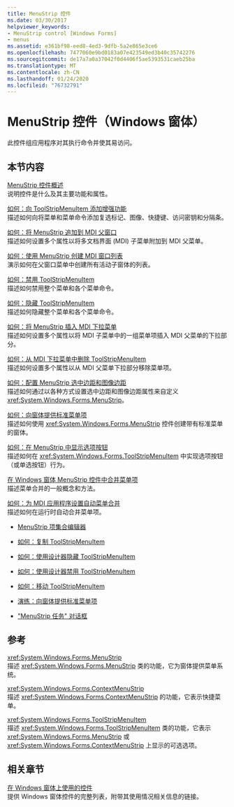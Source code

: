 ```yaml
---
title: MenuStrip 控件
ms.date: 03/30/2017
helpviewer_keywords:
- MenuStrip control [Windows Forms]
- menus
ms.assetid: e361bf98-eed8-4ed3-9dfb-5a2e865e3ce6
ms.openlocfilehash: 7477060e9bd0183a07e423549ed3b40c35742276
ms.sourcegitcommit: de17a7a0a37042f0d4406f5ae5393531caeb25ba
ms.translationtype: MT
ms.contentlocale: zh-CN
ms.lasthandoff: 01/24/2020
ms.locfileid: "76732791"
---
```

# <a name="menustrip-control-windows-forms"></a>MenuStrip 控件（Windows 窗体）
此控件组应用程序对其执行命令并使其易访问。  
  
## <a name="in-this-section"></a>本节内容  
 [MenuStrip 控件概述](menustrip-control-overview-windows-forms.md)  
 说明控件是什么及其主要功能和属性。  
  
 [如何：向 ToolStripMenuItem 添加增强功能](how-to-add-enhancements-to-toolstripmenuitems.md)  
 描述如何向将菜单和菜单命令添加复选标记、图像、快捷键、访问密钥和分隔条。  
  
 [如何：将 MenuStrip 追加到 MDI 父窗口](how-to-append-a-menustrip-to-an-mdi-parent-window-windows-forms.md)  
 描述如何设置多个属性以将多文档界面 (MDI) 子菜单附加到 MDI 父菜单。  
  
 [如何：使用 MenuStrip 创建 MDI 窗口列表](how-to-create-an-mdi-window-list-with-menustrip-windows-forms.md)  
 演示如何在父窗口菜单中创建所有活动子窗体的列表。  
  
 [如何：禁用 ToolStripMenuItem](how-to-disable-toolstripmenuitems.md)  
 描述如何禁用整个菜单和各个菜单命令。  
  
 [如何：隐藏 ToolStripMenuItem](how-to-hide-toolstripmenuitems.md)  
 描述如何隐藏整个菜单和各个菜单命令。  
  
 [如何：将 MenuStrip 插入 MDI 下拉菜单](how-to-insert-a-menustrip-into-an-mdi-drop-down-menu-windows-forms.md)  
 描述如何设置多个属性以将 MDI 子菜单中的一组菜单项插入 MDI 父菜单的下拉部分。  
  
 [如何：从 MDI 下拉菜单中删除 ToolStripMenuItem](how-to-remove-a-toolstripmenuitem-from-an-mdi-drop-down-menu-windows-forms.md)  
 描述如何设置多个属性以从 MDI 父菜单下拉部分移除菜单项。  
  
 [如何：配置 MenuStrip 选中边距和图像边距](how-to-configure-menustrip-check-margins-and-image-margins.md)  
 描述如何通过以各种方式设置选中边距和图像边距属性来自定义 <xref:System.Windows.Forms.MenuStrip>。  
  
 [如何：向窗体提供标准菜单项](how-to-provide-standard-menu-items-to-a-form.md)  
 描述如何使用 <xref:System.Windows.Forms.MenuStrip> 控件创建带有标准菜单的窗体。  
  
 [如何：在 MenuStrip 中显示选项按钮](how-to-display-option-buttons-in-a-menustrip-windows-forms.md)  
 描述如何在 <xref:System.Windows.Forms.ToolStripMenuItem> 中实现选项按钮（或单选按钮）行为。  
  
 [在 Windows 窗体 MenuStrip 控件中合并菜单项](merging-menu-items-in-the-windows-forms-menustrip-control.md)  
 描述菜单合并的一般概念和方法。  
  
 [如何：为 MDI 应用程序设置自动菜单合并](how-to-set-up-automatic-menu-merging-for-mdi-applications.md)  
 描述如何在运行时自动合并菜单项。  
  
- [MenuStrip 项集合编辑器](https://docs.microsoft.com/previous-versions/visualstudio/visual-studio-2010/ms233625(v=vs.100))  
  
- [如何：复制 ToolStripMenuItem](how-to-copy-toolstripmenuitems.md)  
  
- [如何：使用设计器隐藏 ToolStripMenuItem](how-to-hide-toolstripmenuitems-using-the-designer.md)  
  
- [如何：使用设计器禁用 ToolStripMenuItem](how-to-disable-toolstripmenuitems-using-the-designer.md)  
  
- [如何：移动 ToolStripMenuItem](how-to-move-toolstripmenuitems.md)  
  
- [演练：向窗体提供标准菜单项](walkthrough-providing-standard-menu-items-to-a-form.md)  
  
- ["MenuStrip 任务" 对话框](https://docs.microsoft.com/previous-versions/visualstudio/visual-studio-2010/ms233645(v=vs.100))  
  
## <a name="reference"></a>参考  
 <xref:System.Windows.Forms.MenuStrip>  
 描述 <xref:System.Windows.Forms.MenuStrip> 类的功能，它为窗体提供菜单系统。  
  
 <xref:System.Windows.Forms.ContextMenuStrip>  
 描述 <xref:System.Windows.Forms.ContextMenuStrip> 的功能，它表示快捷菜单。  
  
 <xref:System.Windows.Forms.ToolStripMenuItem>  
 描述 <xref:System.Windows.Forms.ToolStripMenuItem> 类的功能，它表示 <xref:System.Windows.Forms.MenuStrip> 或 <xref:System.Windows.Forms.ContextMenuStrip> 上显示的可选选项。  
  
## <a name="related-sections"></a>相关章节  
 [在 Windows 窗体上使用的控件](controls-to-use-on-windows-forms.md)  
 提供 Windows 窗体控件的完整列表，附带其使用情况相关信息的链接。
